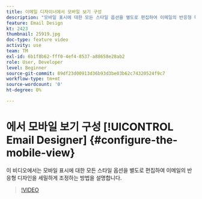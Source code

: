 ```yaml
---
title: 이메일 디자이너에서 모바일 보기 구성
description: "모바일 표시에 대한 모든 스타일 옵션을 별도로 편집하여 이메일의 반응형 디자인을 미세 조정하는 방법을 알아봅니다."
feature: Email Design
kt: 2423
thumbnail: 25919.jpg
doc-type: feature video
activity: use
team: TM
exl-id: 6b1f8b62-fff0-4ef4-8537-a88658e28ab2
role: User, Developer
level: Beginner
source-git-commit: 89df23d00913d36b93d3be03b62c74320524f9c7
workflow-type: tm+mt
source-wordcount: '0'
ht-degree: 0%

---
```


# 에서 모바일 보기 구성 [!UICONTROL Email Designer] {#configure-the-mobile-view}

이 비디오에서는 모바일 표시에 대한 모든 스타일 옵션을 별도로 편집하여 이메일의 반응형 디자인을 세밀하게 조정하는 방법을 설명합니다.

>[!VIDEO](https://video.tv.adobe.com/v/25919?quality=12&learn=on)
